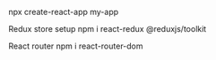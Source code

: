 npx create-react-app my-app 

Redux store setup
npm i react-redux @reduxjs/toolkit

React router 
npm i react-router-dom